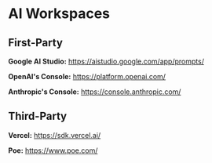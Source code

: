 # AI Workspaces

## First-Party

**Google AI Studio:**
https://aistudio.google.com/app/prompts/

**OpenAI's Console:**
https://platform.openai.com/

**Anthropic's Console:**
https://console.anthropic.com/


## Third-Party

**Vercel:**
https://sdk.vercel.ai/

**Poe:**
https://www.poe.com/
